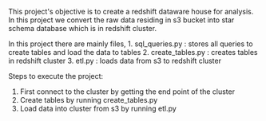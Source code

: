 This project's objective is to create a redshift dataware house for analysis. In this project we 
convert the raw data residing in s3 bucket into star schema database which is in redshift cluster.

In this project there are mainly files, 
                1. sql_queries.py : stores all queries to create tables and load the data to tables
                2. create_tables.py : creates tables in redshift cluster
                3. etl.py : loads data from s3 to redshift cluster
               
Steps to execute the project:
1. First connect to the cluster by getting the end point of the cluster
2. Create tables by running create_tables.py
3. Load data into cluster from s3 by running etl.py



